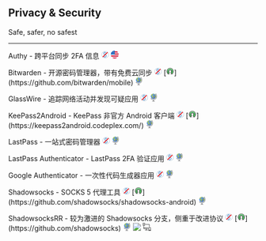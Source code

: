 ## Privacy & Security

Safe, safer, no safest

---

Authy - 跨平台同步 2FA 信息 ![](../assets/free.png) ![](../assets/united-states.png)

Bitwarden - 开源密码管理器，带有免费云同步 ![](../assets/free.png) [![](../assets/open-source-icon.png "GPL 3.0@GitHub: https://github.com/bitwarden/mobile")](https://github.com/bitwarden/mobile) ![](../assets/earth-globe.png)

GlassWire - 追踪网络活动并发现可疑应用 ![](../assets/free.png) ![](../assets/earth-globe.png)

KeePass2Android - KeePass 非官方 Android 客户端 ![](../assets/free.png) [![](../assets/open-source-icon.png "GPL 2.0+@CodePlex: https://keepass2android.codeplex.com/")](https://keepass2android.codeplex.com/) ![](../assets/earth-globe.png)

LastPass - 一站式密码管理器 ![](../assets/free.png) ![](../assets/earth-globe.png)

LastPass Authenticator - LastPass 2FA 验证应用 ![](../assets/free.png) ![](../assets/earth-globe.png)

Google Authenticator - 一次性代码生成器应用 ![](../assets/free.png) ![](../assets/earth-globe.png)

Shadowsocks - SOCKS 5 代理工具 ![](../assets/free.png) [![](../assets/open-source-icon.png "GPL 3.0@GitHub: https://github.com/shadowsocks/shadowsocks-android")](https://github.com/shadowsocks/shadowsocks-android) ![](../assets/earth-globe.png)

ShadowsocksRR - 较为激进的 Shadowsocks 分支，侧重于改进协议 ![](../assets/free.png) [![](../assets/open-source-icon.png "GPL 3.0@GitHub: https://github.com/shadowsocks")](https://github.com/shadowsocks) ![](../assets/earth-globe.png) ![](../assets/usb.png) ![](../assets/multi_platform.png)
